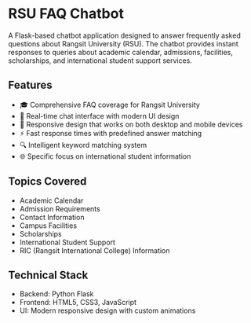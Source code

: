 # RSU FAQ Chatbot

A Flask-based chatbot application designed to answer frequently asked questions about Rangsit University (RSU). The chatbot provides instant responses to queries about academic calendar, admissions, facilities, scholarships, and international student support services.

## Features

- 🎓 Comprehensive FAQ coverage for Rangsit University
- 💬 Real-time chat interface with modern UI design
- 📱 Responsive design that works on both desktop and mobile devices
- ⚡ Fast response times with predefined answer matching
- 🔍 Intelligent keyword matching system
- 🌐 Specific focus on international student information

## Topics Covered

- Academic Calendar
- Admission Requirements
- Contact Information
- Campus Facilities
- Scholarships
- International Student Support
- RIC (Rangsit International College) Information

## Technical Stack

- Backend: Python Flask
- Frontend: HTML5, CSS3, JavaScript
- UI: Modern responsive design with custom animations
